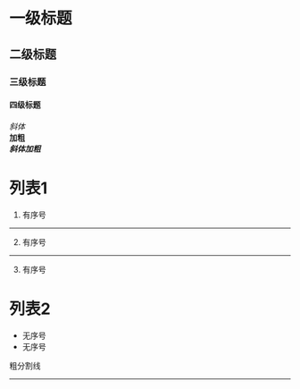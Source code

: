 # 一级标题

## 二级标题

### 三级标题

#### 四级标题
*斜体*  
**加粗**  
***斜体加粗***

# 列表1
1. 有序号
***
2. 有序号
___
3. 有序号

# 列表2
* 无序号
* 无序号  

粗分割线
***
